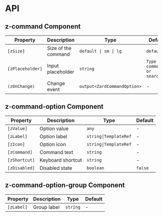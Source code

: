 # API

## z-command <span class="api-type-label component">Component</span>

| Property         | Description         | Type                        | Default                       |
| ---------------- | ------------------- | --------------------------- | ----------------------------- |
| `[zSize]`        | Size of the command | `default \| sm \| lg`       | `default`                     |
| `[zPlaceholder]` | Input placeholder   | `string`                    | `Type a command or search...` |
| `(zOnChange)`    | Change event        | `output<ZardCommandOption>` | -                             |

## z-command-option <span class="api-type-label component">Component</span>

| Property      | Description       | Type                  | Default |
| ------------- | ----------------- | --------------------- | ------- |
| `[zValue]`    | Option value      | `any`                 | -       |
| `[zLabel]`    | Option label      | `string\|TemplateRef` | -       |
| `[zIcon]`     | Option icon       | `string\|TemplateRef` | -       |
| `[zCommand]`  | Command text      | `string`              | -       |
| `[zShortcut]` | Keyboard shortcut | `string`              | -       |
| `[zDisabled]` | Disabled state    | `boolean`             | `false` |

## z-command-option-group <span class="api-type-label component">Component</span>

| Property   | Description | Type     | Default |
| ---------- | ----------- | -------- | ------- |
| `[zLabel]` | Group label | `string` | -       |
